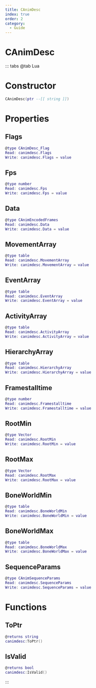 ```yaml
---
title: CAnimDesc
index: true
order: 2
category:
  - Guide
---
```


# CAnimDesc

::: tabs
@tab Lua
# Constructor
```lua
CAnimDesc(ptr --[[ string ]])
```
# Properties
## Flags 
```lua
@type CAnimDesc_Flag
Read: canimdesc.Flags
Write: canimdesc.Flags = value
```
## Fps 
```lua
@type number
Read: canimdesc.Fps
Write: canimdesc.Fps = value
```
## Data 
```lua
@type CAnimEncodedFrames
Read: canimdesc.Data
Write: canimdesc.Data = value
```
## MovementArray 
```lua
@type table
Read: canimdesc.MovementArray
Write: canimdesc.MovementArray = value
```
## EventArray 
```lua
@type table
Read: canimdesc.EventArray
Write: canimdesc.EventArray = value
```
## ActivityArray 
```lua
@type table
Read: canimdesc.ActivityArray
Write: canimdesc.ActivityArray = value
```
## HierarchyArray 
```lua
@type table
Read: canimdesc.HierarchyArray
Write: canimdesc.HierarchyArray = value
```
## Framestalltime 
```lua
@type number
Read: canimdesc.Framestalltime
Write: canimdesc.Framestalltime = value
```
## RootMin 
```lua
@type Vector
Read: canimdesc.RootMin
Write: canimdesc.RootMin = value
```
## RootMax 
```lua
@type Vector
Read: canimdesc.RootMax
Write: canimdesc.RootMax = value
```
## BoneWorldMin 
```lua
@type table
Read: canimdesc.BoneWorldMin
Write: canimdesc.BoneWorldMin = value
```
## BoneWorldMax 
```lua
@type table
Read: canimdesc.BoneWorldMax
Write: canimdesc.BoneWorldMax = value
```
## SequenceParams 
```lua
@type CAnimSequenceParams
Read: canimdesc.SequenceParams
Write: canimdesc.SequenceParams = value
```
# Functions
## ToPtr
```lua
@returns string
canimdesc:ToPtr()
```
## IsValid
```lua
@returns bool
canimdesc:IsValid()
```

:::